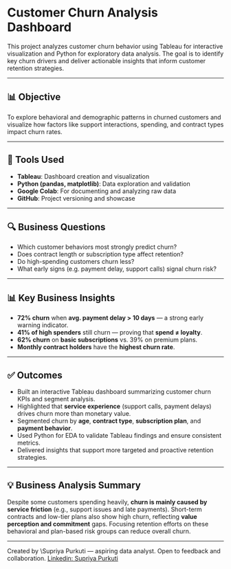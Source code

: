 # Customer Churn Analysis Dashboard

This project analyzes customer churn behavior using Tableau for interactive visualization and Python for exploratory data analysis. The goal is to identify key churn drivers and deliver actionable insights that inform customer retention strategies.

---

## 📊 Objective

To explore behavioral and demographic patterns in churned customers and visualize how factors like support interactions, spending, and contract types impact churn rates.

---

## 🔧 Tools Used

* **Tableau**: Dashboard creation and visualization
* **Python (pandas, matplotlib)**: Data exploration and validation
* **Google Colab**: For documenting and analyzing raw data
* **GitHub**: Project versioning and showcase

---

## 🔍 Business Questions

* Which customer behaviors most strongly predict churn?
* Does contract length or subscription type affect retention?
* Do high-spending customers churn less?
* What early signs (e.g. payment delay, support calls) signal churn risk?

---

## 📊 Key Business Insights

* **72% churn** when **avg. payment delay > 10 days** — a strong early warning indicator.
* **41% of high spenders** still churn — proving that **spend ≠ loyalty**.
* **62% churn** on **basic subscriptions** vs. 39% on premium plans.
* **Monthly contract holders** have the **highest churn rate**.

---

## ✅ Outcomes

* Built an interactive Tableau dashboard summarizing customer churn KPIs and segment analysis.
* Highlighted that **service experience** (support calls, payment delays) drives churn more than monetary value.
* Segmented churn by **age**, **contract type**, **subscription plan**, and **payment behavior**.
* Used Python for EDA to validate Tableau findings and ensure consistent metrics.
* Delivered insights that support more targeted and proactive retention strategies.

---

## 💡 Business Analysis Summary

Despite some customers spending heavily, **churn is mainly caused by service friction** (e.g., support issues and late payments).
Short-term contracts and low-tier plans also show high churn, reflecting **value perception and commitment** gaps.
Focusing retention efforts on these behavioral and plan-based risk groups can reduce overall churn.

---

Created by \Supriya Purkuti — aspiring data analyst. Open to feedback and collaboration.
[Linkedin: Supriya Purkuti](https://www.linkedin.com/in/supriya-purkuti/)
